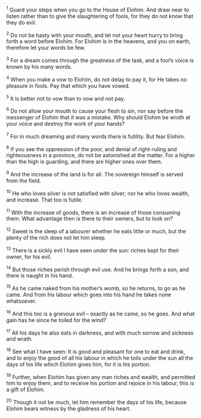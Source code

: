 <sup>1</sup> Guard your steps when you go to the House of Elohim. And draw near to listen rather than to give the slaughtering of fools, for they do not know that they do evil.

<sup>2</sup> Do not be hasty with your mouth, and let not your heart hurry to bring forth a word before Elohim. For Elohim is in the heavens, and you on earth, therefore let your words be few.

<sup>3</sup> For a dream comes through the greatness of the task, and a fool’s voice is known by his many words.

<sup>4</sup> When you make a vow to Elohim, do not delay to pay it, for He takes no pleasure in fools. Pay that which you have vowed.

<sup>5</sup> It is better not to vow than to vow and not pay.

<sup>6</sup> Do not allow your mouth to cause your flesh to sin, nor say before the messenger of Elohim that it was a mistake. Why should Elohim be wroth at your voice and destroy the work of your hands?

<sup>7</sup> For in much dreaming and many words there is futility. But fear Elohim.

<sup>8</sup> If you see the oppression of the poor, and denial of right-ruling and righteousness in a province, do not be astonished at the matter. For a higher than the high is guarding, and there are higher ones over them.

<sup>9</sup> And the increase of the land is for all. The sovereign himself is served from the field.

<sup>10</sup> He who loves silver is not satisfied with silver; nor he who loves wealth, and increase. That too is futile.

<sup>11</sup> With the increase of goods, there is an increase of those consuming them. What advantage then is there to their owners, but to look on?

<sup>12</sup> Sweet is the sleep of a labourer whether he eats little or much, but the plenty of the rich does not let him sleep.

<sup>13</sup> There is a sickly evil I have seen under the sun: riches kept for their owner, for his evil.

<sup>14</sup> But those riches perish through evil use. And he brings forth a son, and there is naught in his hand.

<sup>15</sup> As he came naked from his mother’s womb, so he returns, to go as he came. And from his labour which goes into his hand he takes none whatsoever.

<sup>16</sup> And this too is a grievous evil – exactly as he came, so he goes. And what gain has he since he toiled for the wind?

<sup>17</sup> All his days he also eats in darkness, and with much sorrow and sickness and wrath.

<sup>18</sup> See what I have seen: It is good and pleasant for one to eat and drink, and to enjoy the good of all his labour in which he toils under the sun all the days of his life which Elohim gives him, for it is his portion.

<sup>19</sup> Further, when Elohim has given any man riches and wealth, and permitted him to enjoy them, and to receive his portion and rejoice in his labour, this is a gift of Elohim.

<sup>20</sup> Though it not be much, let him remember the days of his life, because Elohim bears witness by the gladness of his heart.

